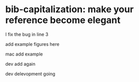 # bib-capitalization: make your reference become elegant

I fix the bug in line 3

add example figures here

mac add example

dev add again

dev delevopment going